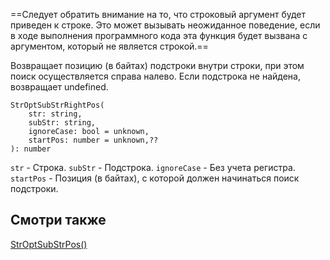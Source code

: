 

==Следует обратить внимание на то, что строковый аргумент будет приведен к строке. Это может вызывать неожиданное поведение, если в ходе выполнения программного кода эта функция будет вызвана с аргументом, который не является строкой.==

Возвращает позицию (в байтах) подстроки внутри строки, при этом поиск осуществляется справа налево. Если подстрока не найдена, возвращает undefined.
```
StrOptSubStrRightPos(
	str: string,
	subStr: string,
	ignoreCase: bool = unknown,
	startPos: number = unknown,??
): number
```
`str` - Строка.
`subStr` - Подстрока.
`ignoreCase` - Без учета регистра.
`startPos` - Позиция (в байтах), с которой должен начинаться поиск подстроки.

## Смотри также

[StrOptSubStrPos()](http://docs.datex.ru/article.htm?id=7172076235998782770)